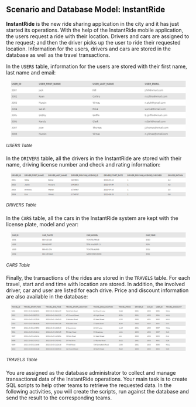 ## Scenario and Database Model: InstantRide

**InstantRide** is the new ride sharing application in the city and it has just started its operations. With the help of the InstantRide mobile application, the users request a ride with their location. Drivers and cars are assigned to the request; and then the driver picks up the user to ride their requested location. Information for the users, drivers and cars are stored in the database as well as the travel transactions.

In the `USERS` table, information for the users are stored with their first name, last name and email:

<p align='center'>
<img src='../assets/GDgKy9z6QDHvoSPFLfyi.png' width='95%' alt='USERS Table' />
</p>

<sup>_USERS Table_</sup>

In the `DRIVERS` table, all the drivers in the InstantRide are stored with their name, driving license number and check and rating information:

<p align='center'>
<img src='../assets/MHT9DqujSAOJ964J4hJ8.png' width='95%' alt='DRIVERS Table' />
</p>

<sup>_DRIVERS Table_</sup>

In the `CARS` table, all the cars in the InstantRide system are kept with the license plate, model and year:

<p align='center'>
<img src='../assets/7Rym9czrTvuCW4U5GwbL.png' width='95%' alt='CARS Table' />
</p>

<sup>_CARS Table_</sup>

Finally, the transactions of the rides are stored in the `TRAVELS` table. For each travel, start and end time with location are stored. In addition, the involved driver, car and user are listed for each drive. Price and discount information are also available in the database:

<p align='center'>
<img src='../assets/prjxTurQAqpCa0pZBVvk.png' width='95%' alt='TRAVELS Table' />
</p>

<sup>_TRAVELS Table_</sup>

You are assigned as the database administrator to collect and manage transactional data of the InstantRide operations. Your main task is to create SQL scripts to help other teams to retrieve the requested data. In the following activities, you will create the scripts, run against the database and send the result to the corresponding teams.

